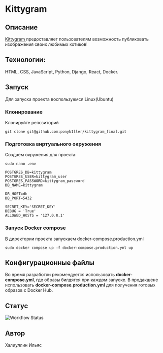 # Kittygram
## Описание
<a href='https://kittydocker.ddns.net'>Kittygram </a> предоставляет пользователям возможность публиковать изображения своих любимых котиков! 

## Технологии:
HTML, CSS, JavaScript, Python, Django, React, Docker.

## Запуcк
Для запуска проекта воспользуемся Linux(Ubuntu)
### Клонирование
Клонируйте репозиторий
```
git clone git@github.com:ponyk1ller/kittygram_final.git
```
### Подготовка виртуального окружения
Создаем окружения для проекта
```
sudo nano .env
```
```
POSTGRES_DB=kittygram
POSTGRES_USER=kittygram_user
POSTGRES_PASSWORD=kittygram_password
DB_NAME=kittygram

DB_HOST=db
DB_PORT=5432

SECRET_KEY='SECRET_KEY'
DEBUG = 'True'
ALLOWED_HOSTS = '127.0.0.1'
```
### Запуск Docker compose 
В директории проекта запускаем docker-compose.production.yml
```
sudo docker compose up -f docker-compose.production.yml up
```
## Конфигурационные файлы
Во время разработки рекомендуется использовать <strong>docker-compose.yml</strong>, где образы билдятся при каждом запуске.
В продакшене использовать <strong>docker-compose.production.yml</strong> для получения готовых образов с Docker Hub.

## Статус
![Workflow Status](https://github.com/ponyk1ller/kittygram_final/actions/workflows/main.yml/badge.svg)



## Автор
Халиуллин Ильяс
